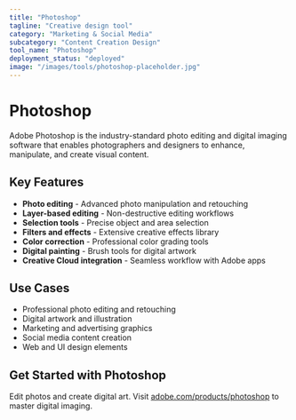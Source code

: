 ```yaml
---
title: "Photoshop"
tagline: "Creative design tool"
category: "Marketing & Social Media"
subcategory: "Content Creation Design"
tool_name: "Photoshop"
deployment_status: "deployed"
image: "/images/tools/photoshop-placeholder.jpg"
---
```


# Photoshop

Adobe Photoshop is the industry-standard photo editing and digital imaging software that enables photographers and designers to enhance, manipulate, and create visual content.

## Key Features

- **Photo editing** - Advanced photo manipulation and retouching
- **Layer-based editing** - Non-destructive editing workflows
- **Selection tools** - Precise object and area selection
- **Filters and effects** - Extensive creative effects library
- **Color correction** - Professional color grading tools
- **Digital painting** - Brush tools for digital artwork
- **Creative Cloud integration** - Seamless workflow with Adobe apps

## Use Cases

- Professional photo editing and retouching
- Digital artwork and illustration
- Marketing and advertising graphics
- Social media content creation
- Web and UI design elements

## Get Started with Photoshop

Edit photos and create digital art. Visit [adobe.com/products/photoshop](https://www.adobe.com/products/photoshop.html) to master digital imaging.
